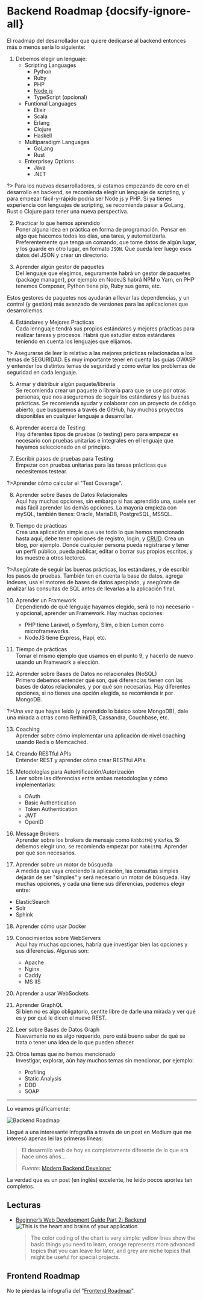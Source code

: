 # Backend Roadmap {docsify-ignore-all}

El roadmap del desarrollador que quiere dedicarse al backend entonces más o menos sería lo siguiente:

1. Debemos elegir un lenguaje:
    - Scripting Languages
      - Python
      - Ruby
      - PHP
      - [Node.js](/c/node/)
      - TypeScript (opcional)
    - Funtional Languages
      - Elixir
      - Scala
      - Erlang
      - Clojure
      - Haskell
    - Multiparadigm Languages
      - GoLang
      - Rust
    - Enterprisey Options
      - Java
      - .NET

  ?> Para los nuevos desarrolladores, si estamos empezando de cero en el desarrollo en backend, se recomienda elegir un lenguaje de scripting, y para empezar fácil-y-rápido podría ser Node.js y PHP. Si ya tienes experiencia con lenguajes de scripting, se recomienda pasar a GoLang, Rust o Clojure para tener una nueva perspectiva.

2. Practicar lo que hemos aprendido  
  Poner alguna idea en práctica en forma de programación. Pensar en algo que hacemos todos los días, una tarea, y automatizarla. Preferentemente que tenga un comando, que tome datos de algún lugar, y los guarde en otro lugar, en formato `JSON`. Que pueda leer luego esos datos del JSON y crear un directorio.

3. Aprender algún gestor de paquetes  
  Del lenguaje que elegimos, seguramente habrá un gestor de paquetes (package manager), por ejemplo en NodeJS habrá NPM o Yarn, en PHP tenemos Composer, Python tiene pip, Ruby sus gems, etc.

  Estos gestores de paquetes nos ayudarán a llevar las dependencias, y un control (y gestión) más avanzado de versiones para las aplicaciones que desarrollemos.

4. Estándares y Mejores Prácticas  
  Cada lennguaje tendrá sus propios estándares y mejores prácticas para realizar tareas y procesos. Habrá que estudiar éstos estándares teniendo en cuenta los lenguajes que elijamos.

  ?> Asegurarse de leer lo relativo a las mejores prácticas relacionadas a los temas de SEGURIDAD. Es muy importante tener en cuenta las guías OWASP y entender los distintos temas de seguridad y cómo evitar los problemas de seguridad en cada lenguaje.

5. Armar y distribuir algún paquete/librería  
  Se recomienda crear un paquete o librería para que se use por otras personas, que nos aseguremos de seguir los estándares y las buenas prácticas. Se recomienda ayudar y colaborar con un proyecto de código abierto, que busquemos a través de GitHub, hay muchos proyectos disponibles en cualquier lenguaje a desarrollar.

6. Aprender acerca de Testing  
  Hay diferentes tipos de pruebas (o testing) pero para empezar es necesario con pruebas unitarias e integrales en el lenguaje que hayamos seleccionado en el principio.

7. Escribir pasos de pruebas para Testing  
  Empezar con pruebas unitarias para las tareas prácticas que necesitemos testear. 

  ?>Aprender cómo calcular el "Test Coverage".

8. Aprender sobre Bases de Datos Relacionales  
  Aquí hay muchas opciones, sin embargo si has aprendido una, suele ser más fácil aprender las demás opciones. La mayoría empieza con mySQL, también tienes: Oracle, MariaDB, PostgreSQL, MSSQL.

9. Tiempo de prácticas  
  Crea una aplicación simple que use todo lo que hemos mencionado hasta aquí, debe tener opciones de registro, login, y [CRUD](https://en.wikipedia.org/wiki/Create,_read,_update_and_delete). Crea un blog, por ejemplo. Donde cualquier persona pueda registrarse y tener un perfil público, pueda publicar, editar o borrar sus propios escritos, y los muestre a otros lectores.

  ?>Asegúrate de seguir las buenas prácticas, los estándares, y de escribir los pasos de pruebas. También ten en cuenta la base de datos, agrega indexes, usa el motores de bases de datos apropiado, y asegúrate de analizar las consultas de SQL antes de llevarlas a la aplicación final.

10. Aprender un Framework  
  Dependiendo de qué lenguaje hayamos elegido, será (o no) necesario -y opcional, aprender un Framework. Hay muchas opciones:

    - PHP tiene Laravel, o Symfony, Slim, o bien Lumen como microframeworks.
    - NodeJS tiene Express, Hapi, etc.

11. Tiempo de prácticas  
  Tomar el mismo ejemplo que usamos en el punto 9, y hacerlo de nuevo usando un Framework a elección.

12. Aprender sobre Bases de Datos no relacionales (NoSQL)  
  Primero debemos entender qué son, qué diferencias tienen con las bases de datos relacionales, y por qué son necesarias. Hay diferentes opciones, si no tienes una opción elegida, se recomienda ir por MongoDB. 

  ?>Una vez que hayas leído (y aprendido lo básico sobre MongoDB), dale una mirada a otras como RethinkDB, Cassandra, Couchbase, etc.

13. Coaching  
  Aprender sobre cómo implementar una aplicación de nivel coaching usando Redis o Memcached.

14. Creando RESTful APIs  
  Entender REST y aprender cómo crear RESTful APIs.

15. Metodologías para Autentificación/Autorización  
  Leer sobre las diferencias entre ambas metodologías y cómo implementarlas:

    - OAuth
    - Basic Authentication
    - Token Authentication
    - JWT
    - OpenID

16. Message Brokers  
  Aprender sobre los brokers de mensaje como `RabbitMQ` y `Kafka`. Si debemos elegir uno, se recomienda empezar por `RabbitMQ`. Aprender por qué son necesarios.

17. Aprender sobre un motor de búsqueda  
  A medida que vaya creciendo la aplicación, las consultas simples dejarán de ser "simples" y será necesario un motor de búsqueda. Hay muchas opciones, y cada una tiene sus diferencias, podemos elegir entre:

  - ElasticSearch
  - Solr
  - Sphink

18. Aprender cómo usar Docker

19. Conocimientos sobre WebServers  
  Aquí hay muchas opciones, habría que investigar bien las opciones y sus diferencias. Algunas son:

    - Apache
    - Nginx
    - Caddy
    - MS IIS

20. Aprender a usar WebSockets

21. Aprender GraphQL  
  Si bien no es algo obligatorio, sentite libre de darle una mirada y ver qué es y por qué le dicen el nuevo REST.

22. Leer sobre Bases de Datos Graph  
  Nuevamente no es algo requerido, pero está bueno saber de qué se trata o tener una idea de lo que pueden ofrecer.

23. Otros temas que no hemos mencionado  
  Investigar, explorar, aún hay muchos temas sin mencionar, por ejemplo:

    - Profiling
    - Static Analysis
    - DDD
    - SOAP

***

Lo veamos gráficamente:

<!-- ![Backend Roadmap 2018](https://cdn-images-1.medium.com/max/2000/1*WQviQNNE2cnhVAiQpIXkQg.png) -->
![Backend Roadmap](https://roadmap.sh/assets/img/roadmaps/backend-transparent.png)

Llegué a una interesante infografía a través de un post en Medium que me interesó apenas leí las primeras líneas:
>El desarrollo web de hoy es completamente diferente de lo que era hace unos años... 
>
>_Fuente:_ [Modern Backend Developer](https://medium.com/tech-tajawal/modern-backend-developer-in-2018-6b3f7b5f8b9)

La verdad que es un post (en inglés) excelente, he leído pocos aportes tan completos.

## Lecturas

- [Beginner’s Web Development Guide Part 2: Backend](https://medium.com/devtrailsio/beginners-web-development-guide-part-2-backend-fd466212dbfc)
   ![This is the heart and brains of your application](https://cdn-images-1.medium.com/max/1000/1*1DSs5H0UvHru5L1tL9IrMA.png)
   >The color coding of the chart is very simple: yellow lines show the basic things you need to learn, orange represents more advanced topics that you can leave for later, and grey are niche topics that might be useful for special projects.

## Frontend Roadmap

No te pierdas la infografía del "[Frontend Roadmap](/c/frontend-roadmap.md)".
